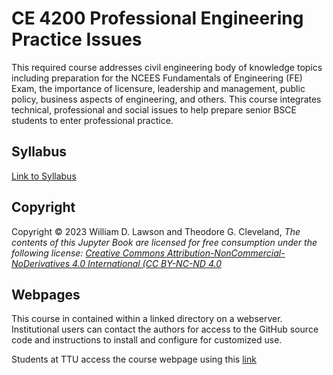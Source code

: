 # CE 4200 Professional Engineering Practice Issues 

This required course addresses civil engineering body of
knowledge topics including preparation for the NCEES
Fundamentals of Engineering (FE) Exam, the importance of
licensure, leadership and management, public policy,
business aspects of engineering, and others. This course
integrates technical, professional and social issues to help
prepare senior BSCE students to enter professional practice.

## Syllabus

[Link to Syllabus](http://54.243.252.9/ce-4200-webroot/0-Syllabus/syllabus.ce4200-2024-3.pdf)

## Copyright

Copyright © 2023 William D. Lawson and Theodore G. Cleveland, *The contents of this Jupyter Book are licensed for free consumption under the following license: [Creative Commons Attribution-NonCommercial-NoDerivatives 4.0 International (CC BY-NC-ND 4.0](https://creativecommons.org/licenses/by-nc-nd/4.0/)*

## Webpages

This course in contained within a linked directory on a webserver.  Institutional users can contact the authors for access to the GitHub source code and instructions to install and configure for customized use.  

Students at TTU access the course webpage using this [link](http://54.243.252.9/ce-4200-webroot/)
